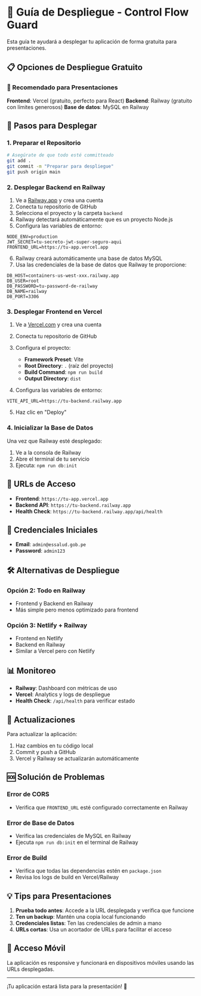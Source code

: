 # 🚀 Guía de Despliegue - Control Flow Guard

Esta guía te ayudará a desplegar tu aplicación de forma gratuita para presentaciones.

## 📋 Opciones de Despliegue Gratuito

### 🎯 Recomendado para Presentaciones

**Frontend**: Vercel (gratuito, perfecto para React)
**Backend**: Railway (gratuito con límites generosos)
**Base de datos**: MySQL en Railway

## 🔧 Pasos para Desplegar

### 1. Preparar el Repositorio

```bash
# Asegúrate de que todo esté committeado
git add .
git commit -m "Preparar para despliegue"
git push origin main
```

### 2. Desplegar Backend en Railway

1. Ve a [Railway.app](https://railway.app) y crea una cuenta
2. Conecta tu repositorio de GitHub
3. Selecciona el proyecto y la carpeta `backend`
4. Railway detectará automáticamente que es un proyecto Node.js
5. Configura las variables de entorno:

```env
NODE_ENV=production
JWT_SECRET=tu-secreto-jwt-super-seguro-aqui
FRONTEND_URL=https://tu-app.vercel.app
```

6. Railway creará automáticamente una base de datos MySQL
7. Usa las credenciales de la base de datos que Railway te proporcione:

```env
DB_HOST=containers-us-west-xxx.railway.app
DB_USER=root
DB_PASSWORD=tu-password-de-railway
DB_NAME=railway
DB_PORT=3306
```

### 3. Desplegar Frontend en Vercel

1. Ve a [Vercel.com](https://vercel.com) y crea una cuenta
2. Conecta tu repositorio de GitHub
3. Configura el proyecto:
   - **Framework Preset**: Vite
   - **Root Directory**: `.` (raíz del proyecto)
   - **Build Command**: `npm run build`
   - **Output Directory**: `dist`

4. Configura las variables de entorno:
```env
VITE_API_URL=https://tu-backend.railway.app
```

5. Haz clic en "Deploy"

### 4. Inicializar la Base de Datos

Una vez que Railway esté desplegado:

1. Ve a la consola de Railway
2. Abre el terminal de tu servicio
3. Ejecuta: `npm run db:init`

## 🔗 URLs de Acceso

- **Frontend**: `https://tu-app.vercel.app`
- **Backend API**: `https://tu-backend.railway.app`
- **Health Check**: `https://tu-backend.railway.app/api/health`

## 🔐 Credenciales Iniciales

- **Email**: `admin@essalud.gob.pe`
- **Password**: `admin123`

## 🛠️ Alternativas de Despliegue

### Opción 2: Todo en Railway
- Frontend y Backend en Railway
- Más simple pero menos optimizado para frontend

### Opción 3: Netlify + Railway
- Frontend en Netlify
- Backend en Railway
- Similar a Vercel pero con Netlify

## 📊 Monitoreo

- **Railway**: Dashboard con métricas de uso
- **Vercel**: Analytics y logs de despliegue
- **Health Check**: `/api/health` para verificar estado

## 🔄 Actualizaciones

Para actualizar la aplicación:

1. Haz cambios en tu código local
2. Commit y push a GitHub
3. Vercel y Railway se actualizarán automáticamente

## 🆘 Solución de Problemas

### Error de CORS
- Verifica que `FRONTEND_URL` esté configurado correctamente en Railway

### Error de Base de Datos
- Verifica las credenciales de MySQL en Railway
- Ejecuta `npm run db:init` en el terminal de Railway

### Error de Build
- Verifica que todas las dependencias estén en `package.json`
- Revisa los logs de build en Vercel/Railway

## 💡 Tips para Presentaciones

1. **Prueba todo antes**: Accede a la URL desplegada y verifica que funcione
2. **Ten un backup**: Mantén una copia local funcionando
3. **Credenciales listas**: Ten las credenciales de admin a mano
4. **URLs cortas**: Usa un acortador de URLs para facilitar el acceso

## 📱 Acceso Móvil

La aplicación es responsive y funcionará en dispositivos móviles usando las URLs desplegadas.

---

¡Tu aplicación estará lista para la presentación! 🎉
